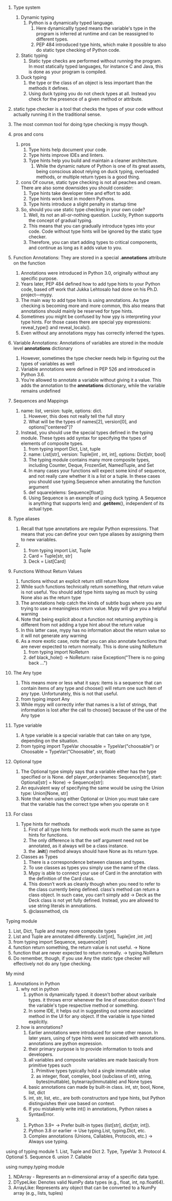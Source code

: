 1. Type system

    1. Dynamic typing
        1. Python is a dynamically typed language.
            1. Here dynamicallly typed means the variable's type in the program is inferred at runtime and can be reassigned to different types.
            2. PEP 484 introduced type hints, which make it possible to also do static type checking of Python code.
    2. Static typing
        1. Static type checks are performed without running the program. In most statically typed languages, for instance C and Java, this is done as your program is compiled.
    3. Duck typing
        1.  the type or the class of an object is less important than the methods it defines.
        2. Using duck typing you do not check types at all. Instead you check for the presence of a given method or attribute.

2. static type checker is a tool that checks the types of your code without actually running it in the traditional sense.
3. The most common tool for doing type checking is mypy though.

2. pros and cons
    1. pros
        1. Type hints help document your code.
        2. Type hints improve IDEs and linters.
        3. Type hints help you build and maintain a cleaner architecture.
            1. While the dynamic nature of Python is one of its great assets, being conscious about relying on duck typing, overloaded methods, or multiple return types is a good thing.
    2. cons
        Of course, static type checking is not all peaches and cream. There are also some downsides you should consider:
        1. Type hints take developer time and effort to add.
        2. Type hints work best in modern Pythons.
        3. Type hints introduce a slight penalty in startup time
    3. So, should you use static type checking in your own code? 
        1. Well, its not an all-or-nothing question. Luckily, Python supports the concept of gradual typing. 
        2. This means that you can gradually introduce types into your code. Code without type hints will be ignored by the static type checker. 
        3. Therefore, you can start adding types to critical components, and continue as long as it adds value to you.
3. Function Annotations: They are stored in a special .__annotations__ attribute on the function
    1. Annotations were introduced in Python 3.0, originally without any specific purpose. 
    2. Years later, PEP 484 defined how to add type hints to your Python code, based off work that Jukka Lehtosalo had done on his Ph.D. project—mypy.
    3. The main way to add type hints is using annotations. As type checking is becoming more and more common, this also means that annotations should mainly be reserved for type hints.
    4. Sometimes you might be confused by how ypy is interpreting your type hints. For those cases there are special ypy expressions: reveal_type() and reveal_locals().
    5. Even without any annotations mypy has correctly inferred the types.
4. Variable Annotations: Annotations of variables are stored in the module level __annotations__ dictionary
    1. However, sometimes the type checker needs help in figuring out the types of variables as well
    2.  Variable annotations were defined in PEP 526 and introduced in Python 3.6.
    3. You’re allowed to annotate a variable without giving it a value. This adds the annotation to the __annotations__ dictionary, while the variable remains undefined

5. Sequences and Mappings
    1. name: list, version: tuple, options: dict. 
        1. However, this does not really tell the full story
        2. What will be the types of names[2], version[0], and options["centered"]? 
    2. Instead, you should use the special types defined in the typing module. These types add syntax for specifying the types of elements of composite types.
        1. from typing import Dict, List, tuple
        2. name: List[str], version: Tuple[int , int, int], options: Dict[str, bool]
        3. The typing module contains many more composite types, including Counter, Deque, FrozenSet, NamedTuple, and Set
        4. In many cases your functions will expect some kind of sequence, and not really care whether it is a list or a tuple. In these cases you should use typing.Sequence when annotating the function argument
        5. def square(elems: Sequence[float])
        6. Using Sequence is an example of using duck typing. A Sequence is anything that supports len() and .__getitem__(), independent of its actual type.
6. Type aliases
    1. Recall that type annotations are regular Python expressions. That means that you can define your own type aliases by assigning them to new variables.
    2.  
        1. from typing import List, Tuple
        2. Card = Tuple[str, str]
        3. Deck = List[Card]
7. Functions Without Return Values
    1. functions without an explicit return still return None
    2. While such functions technically return something, that return value is not useful. You should add type hints saying as much by using None also as the return type
    3. The annotations help catch the kinds of subtle bugs where you are trying to use a meaningless return value. Mypy will give you a helpful warning
    4. Note that being explicit about a function not returning anything is different from not adding a type hint about the return value
    5. In this latter case, mypy has no information about the return value so it will not generate any warning
    6. As a more exotic case, note that you can also annotate functions that are never expected to return normally. This is done using NoReturn
        1. from typing import NoReturn
        2. def black_hole() -> NoReturn:
            raise Exception("There is no going back ...")

8. The Any type
    1. This means more or less what it says: items is a sequence that can contain items of any type and choose() will return one such item of any type. Unfortunately, this is not that useful.
    2. from typing import Any
    3. While mypy will correctly infer that names is a list of strings, that information is lost after the call to choose() because of the use of the Any type
8. Type variable
    1. A type variable is a special variable that can take on any type, depending on the situation.
    2. 
        from typing import TypeVar
        choosable = TypeVar("choosable")
        or 
        Choosable = TypeVar("Choosable", str, float)
9. Optional type
    1. The Optional type simply says that a variable either has the type specified or is None. 
        def player_order(names: Sequence[str], start: Optional[str] = None) -> Sequence[str]:
    2. An equivalent way of specifying the same would be using the Union type: Union[None, str]
    3. Note that when using either Optional or Union you must take care that the variable has the correct type when you operate on it
10. For class
    1. Type hints for methods 
        1. First of all type hints for methods work much the same as type hints for functions. 
        2. The only difference is that the self argument need not be annotated, as it always will be a class instance.
        3. the .__init__() method always should have None as its return type.
    2. Classes as Types
        1. There is a correspondence between classes and types.
        2. To use classes as types you simply use the name of the class.
        3. Mypy is able to connect your use of Card in the annotation with the definition of the Card class.
        4. This doesn’t work as cleanly though when you need to refer to the class currently being defined. class's method can return a class object. In such case, you can’t simply add -> Deck as the Deck class is not yet fully defined.
        Instead, you are allowed to use string literals in annotations.
        5. @classmethod, cls 


Typing module
1. List, Dict, Tuple and many more composite types
2. List and Tuple are annotated differently. List[int], Tuple[int ,int ,int]
3. from typing import Sequence, sequence[str]
4. function return something, the return value is not useful. -> None
5. function that are never expected to return normally. -> typing.NoReturn
6. Do remember, though, if you use Any the static type checker will effectively not do any type checking.

My mind
1. Annotations in Python   
    1. why not in python
        1. python is dynamically typed. it doesn't bother about varibale types. it throws error whenever the line of execution doesn't find the variable's type respective method or something.
        2. In some IDE, it helps out in suggesting out some associated method in the UI for any object. If the variable is type hinted expilcitly.
    2. how is annotations?
        1. Earlier annotations were introduced for some other reason. In later years, using of type hints were assoicated with annotations. annotations are python expression.
        2. their primary purpose is to provide information to tools and developers.
        3. all variables and composite variables are made basically from primitive types such 
            1. Primitive types typically hold a single immutable value
            2. as integer, float, complex, bool (subclass of int), string, bytes(muttable), bytearray(Immutable) and None types
        4. basic annotations can made by built-in class. int, str, bool, None, list, dict
        5. int, str, list, etc., are both constructors and type hints, but Python distinguishes their use based on context.
        6. If you mistakenly write int() in annotations, Python raises a SyntaxError.
    3.  
        1. Python 3.9+ → Prefer built-in types (list[str], dict[str, int]).
        2. Python 3.8 or earlier → Use typing.List, typing.Dict, etc.
        3. Complex annotations (Unions, Callables, Protocols, etc.) → Always use typing.
    
using of typing module
    1. List, Tuple and Dict
    2. Type, TypeVar
    3. Protocol
    4. Optional
    5. Sequence
    6. union
    7. Callable

using numpy.typing module
1. NDArray - Represents an n-dimensional array of a specific data type.
2. DTypeLike: Denotes valid NumPy data types (e.g., float, int, np.float64).
3. ArrayLike: Represents any object that can be converted to a NumPy array (e.g., lists, tuples)





    



